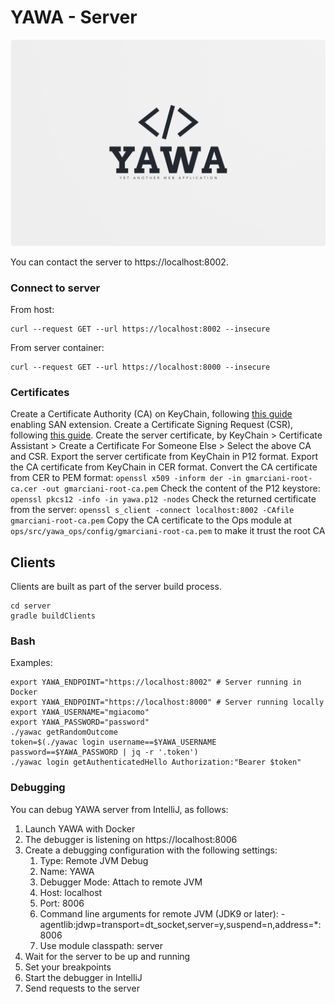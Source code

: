 # YAWA - Server

![YAWA Logo](resources/brand/yawa-logo.png)

You can contact the server to https://localhost:8002.

### Connect to server
From host:
```shell
curl --request GET --url https://localhost:8002 --insecure
```

From server container:
```shell
curl --request GET --url https://localhost:8000 --insecure
```

### Certificates
Create a Certificate Authority (CA) on KeyChain, following [this guide](https://support.apple.com/en-gb/guide/keychain-access/kyca2686/mac) enabling SAN extension.
Create a Certificate Signing Request (CSR), following [this guide](https://support.apple.com/en-gb/guide/keychain-access/kyca2793/mac).
Create the server certificate, by KeyChain > Certificate Assistant > Create a Certificate For Someone Else > Select the above CA and CSR.
Export the server certificate from KeyChain in P12 format.
Export the CA certificate from KeyChain in CER format.
Convert the CA certificate from CER to PEM format: `openssl x509 -inform der -in gmarciani-root-ca.cer -out gmarciani-root-ca.pem`
Check the content of the P12 keystore: `openssl pkcs12 -info -in yawa.p12 -nodes`
Check the returned certificate from the server: `openssl s_client -connect localhost:8002 -CAfile gmarciani-root-ca.pem`
Copy the CA certificate to the Ops module at `ops/src/yawa_ops/config/gmarciani-root-ca.pem` to make it trust the root CA

## Clients
Clients are built as part of the server build process.
```shell
cd server
gradle buildClients
```

### Bash
Examples:
```shell
export YAWA_ENDPOINT="https://localhost:8002" # Server running in Docker
export YAWA_ENDPOINT="https://localhost:8000" # Server running locally
export YAWA_USERNAME="mgiacomo"
export YAWA_PASSWORD="password"
./yawac getRandomOutcome
token=$(./yawac login username==$YAWA_USERNAME password==$YAWA_PASSWORD | jq -r '.token')
./yawac login getAuthenticatedHello Authorization:"Bearer $token"
```

### Debugging
You can debug YAWA server from IntelliJ, as follows:
1. Launch YAWA with Docker
2. The debugger is listening on https://localhost:8006
3. Create a debugging configuration with the following settings:
   1. Type: Remote JVM Debug
   2. Name: YAWA
   3. Debugger Mode: Attach to remote JVM
   4. Host: localhost
   5. Port: 8006
   6. Command line arguments for remote JVM (JDK9 or later): -agentlib:jdwp=transport=dt_socket,server=y,suspend=n,address=*:8006
   7. Use module classpath: server
4. Wait for the server to be up and running
5. Set your breakpoints
6. Start the debugger in IntelliJ
7. Send requests to the server
